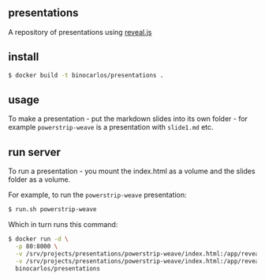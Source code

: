 ## presentations

A repository of presentations using [reveal.js](https://github.com/hakimel/reveal.js/)

## install

```bash
$ docker build -t binocarlos/presentations .
```

## usage

To make a presentation - put the markdown slides into its own folder - for example `powerstrip-weave` is a presentation with `slide1.md` etc.

## run server

To run a presentation - you mount the index.html as a volume and the slides folder as a volume.

For example, to run the `powerstrip-weave` presentation:


```bash
$ run.sh powerstrip-weave
```

Which in turn runs this command:

```bash
$ docker run -d \
  -p 80:8000 \
  -v /srv/projects/presentations/powerstrip-weave/index.html:/app/reveal.js/index.html \
  -v /srv/projects/presentations/powerstrip-weave/index.html:/app/reveal.js/index.html \
  binocarlos/presentations
```